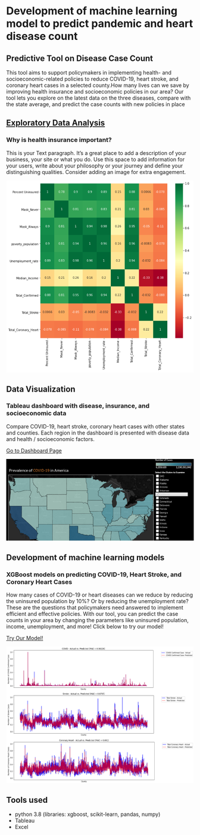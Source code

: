# Development of machine learning model to predict pandemic and heart disease count

## Predictive Tool on Disease Case Count
This tool aims to support policymakers in implementing health- and socioeconomic-related policies to reduce COVID-19, heart stroke, and coronary heart cases in a selected county.How many lives can we save by improving health insurance and socioeconomic policies in our area? Our tool lets you explore on the latest data on the three diseases, compare with the state average, and predict the case counts with new policies in place

## [Exploratory Data Analysis](https://jamesjonginbae.wixsite.com/cdc2021healthcare/closer-look-into-data)
### Why is health insurance important?
This is your Text paragraph. It’s a great place to add a description of your business, your site or what you do. Use this space to add information for your users, write about your philosophy or your journey and define your distinguishing qualities. Consider adding an image for extra engagement.

![SSPC ITERATION1](https://github.com/DheyaM/CDC2021/blob/main/docs/closer_look_into_the_data.png)

## Data Visualization
### Tableau dashboard with disease, insurance, and socioeconomic data
Compare COVID-19, heart stroke, coronary heart cases with other states and counties. Each region in the dashboard is presented with disease data and health / socioeconomic factors.

[Go to Dashboard Page](https://jamesjonginbae.wixsite.com/cdc2021healthcare/interactive-dashboard)

![SSPC ITERATION2](https://github.com/DheyaM/CDC2021/blob/main/docs/dashboard.png)

## Development of machine learning models
### XGBoost models on predicting COVID-19, Heart Stroke, and Coronary Heart Cases
How many cases of COVID-19 or heart diseases can we reduce by reducing the uninsured population by 10%? Or by reducing the unemployment rate? These are the questions that policymakers need answered to implement efficient and effective policies. With our tool, you can predict the case counts in your area by changing the parameters like uninsured population, income, unemployment, and more! Click below to try our model!

[Try Our Model!](https://jamesjonginbae.wixsite.com/cdc2021healthcare/predictive-model)

![SSPC ITERATION3](https://github.com/DheyaM/CDC2021/blob/main/docs/plot_PNG.png)

## Tools used
* python 3.8 (libraries: xgboost, scikit-learn, pandas, numpy)
* Tableau
* Excel








 
